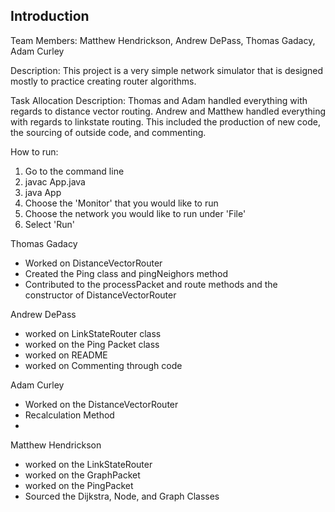 Introduction
------------

Team Members: Matthew Hendrickson, Andrew DePass, Thomas Gadacy, Adam Curley

Description: This project is a very simple network simulator that is designed mostly to practice
creating router algorithms.

Task Allocation Description: Thomas and Adam handled everything with regards to distance vector routing. Andrew and Matthew handled everything with regards to linkstate routing. This included the production of new code, the sourcing of outside code, and commenting.

How to run:
1. Go to the command line
2. javac App.java
3. java App
4. Choose the 'Monitor' that you would like to run
5. Choose the network you would like to run under 'File'
6. Select 'Run'

Thomas Gadacy
  - Worked on DistanceVectorRouter
  - Created the Ping class and pingNeighors method
  - Contributed to the processPacket and route methods and the constructor of DistanceVectorRouter

Andrew DePass
- worked on LinkStateRouter class
- worked on the Ping Packet class
- worked on README
- worked on Commenting through code

Adam Curley
- Worked on the DistanceVectorRouter
- Recalculation Method
- 

Matthew Hendrickson
- worked on the LinkStateRouter
- worked on the GraphPacket
- worked on the PingPacket
- Sourced the Dijkstra, Node, and Graph Classes 

